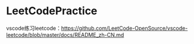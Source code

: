 # LeetCodePractice

vscode练习leetcode：https://github.com/LeetCode-OpenSource/vscode-leetcode/blob/master/docs/README_zh-CN.md

